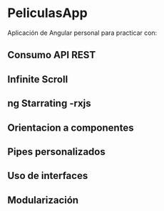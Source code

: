 # PeliculasApp

Aplicación de Angular personal para practicar con:

## Consumo API REST 
## Infinite Scroll 
## ng Starrating -rxjs 
## Orientacion a componentes 
## Pipes personalizados 
## Uso de interfaces 
## Modularización
